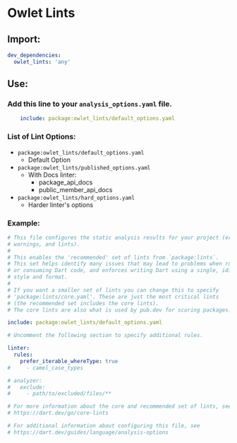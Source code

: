 
# Owlet Lints


## Import:

```yaml
dev_dependencies:
  owlet_lints: 'any'
```

## Use:

### Add this line to your ``analysis_options.yaml`` file.

```yaml
    include: package:owlet_lints/default_options.yaml
```

### List of Lint Options:

  - ``package:owlet_lints/default_options.yaml``
    - Default Option
  - ``package:owlet_lints/published_options.yaml``
    - With Docs linter:
      - package_api_docs
      - public_member_api_docs
  - ``package:owlet_lints/hard_options.yaml``
    - Harder linter's options

### Example:

```yaml
# This file configures the static analysis results for your project (errors,
# warnings, and lints).
#
# This enables the 'recommended' set of lints from `package:lints`.
# This set helps identify many issues that may lead to problems when running
# or consuming Dart code, and enforces writing Dart using a single, idiomatic
# style and format.
#
# If you want a smaller set of lints you can change this to specify
# 'package:lints/core.yaml'. These are just the most critical lints
# (the recommended set includes the core lints).
# The core lints are also what is used by pub.dev for scoring packages.

include: package:owlet_lints/default_options.yaml

# Uncomment the following section to specify additional rules.

linter:
  rules:
    prefer_iterable_whereType: true
#     - camel_case_types

# analyzer:
#   exclude:
#     - path/to/excluded/files/**

# For more information about the core and recommended set of lints, see
# https://dart.dev/go/core-lints

# For additional information about configuring this file, see
# https://dart.dev/guides/language/analysis-options

```